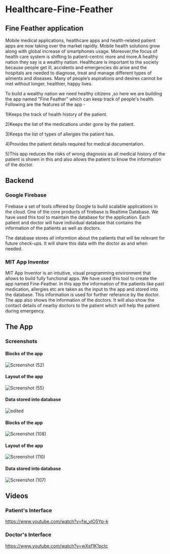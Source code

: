 # Healthcare-Fine-Feather
## Fine Feather application
Mobile medical applications, healthcare apps and health-related patient apps are now taking over the market rapidly. Mobile health solutions grow along with global increase of smartphones usage. Moreover,the focus of health care system is shifting to patient-centric more and more.A healthy nation they say is a wealthy nation. Healthcare is important to the society because people get ill, accidents and emergencies do arise and the hospitals are needed to diagnose, treat and manage different types of ailments and diseases. Many of people’s aspirations and desires cannot be met without longer, healthier, happy lives. 

To build a wealthy nation we need healthy citizens ,so here we are building the app named "Fine Feather" which can keep track of people's health. Following are the features of the app -

1)Keeps the track of health history of the patient.

2)Keeps the list of the medications under gone by the patient.

3)Keeps the list of types of allergies the patient has.

4)Provides the patient details required for medical documentation.

5)This app reduces the risks of wrong diagnosis as all medical history of the patient is shown in this and also allows the patient to know the information of the doctor.

## Backend
### Google Firebase
Firebase a set of tools offered by Google to build scalable applications in the cloud. One of the core products of firebase is Realtime Database. We have used this tool to maintain the database for the application. Each patient and doctor will have individual database that contains the information of the patients as well as doctors.

The database stores all informtion about the patients that will be relevant for future check-ups. It will share this data with the doctor as and when needed.
### MIT App Inventor
MIT App Inventor is an intuitive, visual programming environment that allows to build fully functional apps. We have used this tool to create the app named Fine-Feather. In this app the information of the patients like past medication, allergies etc are taken as the input to the app and stored into the database. This information is used for further referance by the doctor. The app also shows the information of the doctors. It will also show the contact details of nearby doctors to the patient which will help the patient during emergency.


## The App

### Screenshots

#### Blocks of the app
![Screenshot (52)](https://user-images.githubusercontent.com/62421629/77229444-04616b00-6bb4-11ea-8db7-de106f44ddc6.png)


#### Layout of the app
![Screenshot (55)](https://user-images.githubusercontent.com/62421629/77229514-7934a500-6bb4-11ea-9e81-56337ed0d8cb.png)


#### Data stored into database
![edited](https://user-images.githubusercontent.com/62421629/77229453-1e02b280-6bb4-11ea-8fa3-3999bd1faade.png)

#### Blocks of the app
![Screenshot (108)](https://user-images.githubusercontent.com/42494834/77256258-16fea180-6c93-11ea-8018-1e8b5fddec3b.png)


#### Layout of the app
![Screenshot (110)](https://user-images.githubusercontent.com/42494834/77256496-bff9cc00-6c94-11ea-9e9c-15ab726ce0c9.png)


#### Data stored into database
![Screenshot (107)](https://user-images.githubusercontent.com/42494834/77256240-02baa480-6c93-11ea-82f7-ea35b11604f4.png)


## Videos

### Patient's Interface
https://www.youtube.com/watch?v=fw_vlO5Yp-k

### Doctor's Interface
https://www.youtube.com/watch?v=wXsf1K1pctc
